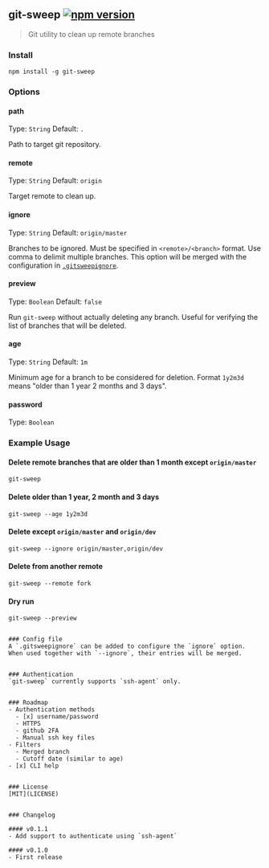 git-sweep [![npm version](https://badge.fury.io/js/git-sweep.svg)](https://badge.fury.io/js/git-sweep)
---------
> Git utility to clean up remote branches


### Install
```
npm install -g git-sweep
```

### Options

#### path

Type: `String`
Default: `.`

Path to target git repository.

#### remote

Type: `String`
Default: `origin`

Target remote to clean up.

#### ignore

Type: `String`
Default: `origin/master`

Branches to be ignored. Must be specified in `<remote>/<branch>` format. Use comma to delimit multiple branches.
This option will be merged with the configuration in [`.gitsweepignore`](#config-file).

#### preview

Type: `Boolean`
Default: `false`

Run `git-sweep` without actually deleting any branch. Useful for verifying the list of branches that will be deleted.

#### age

Type: `String`
Default: `1m`

Minimum age for a branch to be considered for deletion. Format `1y2m3d` means "older than 1 year 2 months and 3 days".

#### password

Type: `Boolean`


### Example Usage

#### Delete remote branches that are older than 1 month except `origin/master`
```
git-sweep
```

#### Delete older than 1 year, 2 month and 3 days
```
git-sweep --age 1y2m3d
```

#### Delete except `origin/master` and `origin/dev`
```
git-sweep --ignore origin/master,origin/dev
```

#### Delete from another remote
```
git-sweep --remote fork
```

#### Dry run
```
git-sweep --preview


### Config file
A `.gitsweepignore` can be added to configure the `ignore` option.
When used together with `--ignore`, their entries will be merged.


### Authentication
`git-sweep` currently supports `ssh-agent` only.


### Roadmap
- Authentication methods
  - [x] username/password
  - HTTPS
  - github 2FA
  - Manual ssh key files
- Filters
  - Merged branch
  - Cutoff date (similar to age)
- [x] CLI help


### License
[MIT](LICENSE)


### Changelog

#### v0.1.1
- Add support to authenticate using `ssh-agent`

#### v0.1.0
- First release
